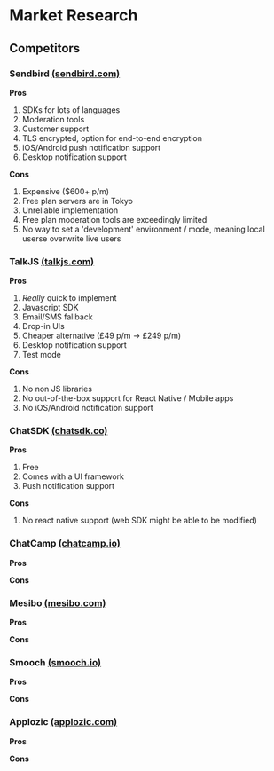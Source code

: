 # Market Research

## Competitors

### Sendbird [(sendbird.com)](https://www.sendbird.com/)

**Pros**
1. SDKs for lots of languages
2. Moderation tools
3. Customer support
4. TLS encrypted, option for end-to-end encryption
5. iOS/Android push notification support
6. Desktop notification support

**Cons**
1. Expensive ($600+ p/m)
2. Free plan servers are in Tokyo
3. Unreliable implementation
4. Free plan moderation tools are exceedingly limited
5. No way to set a 'development' environment / mode, meaning local userse overwrite live users

### TalkJS [(talkjs.com)](https://www.talkjs.com/)

**Pros**
1. _Really_ quick to implement
2. Javascript SDK
3. Email/SMS fallback
4. Drop-in UIs
5. Cheaper alternative (£49 p/m -> £249 p/m)
6. Desktop notification support
7. Test mode

**Cons**
1. No non JS libraries
2. No out-of-the-box support for React Native / Mobile apps
3. No iOS/Android notification support

### ChatSDK [(chatsdk.co)](https://www.chatsdk.co/)

**Pros**
1. Free
2. Comes with a UI framework
3. Push notification support

**Cons**
1. No react native support (web SDK might be able to be modified)
### ChatCamp [(chatcamp.io)](https://www.chatcamp.io)

**Pros**

**Cons**

### Mesibo [(mesibo.com)](https://www.mesibo.com/)

**Pros**

**Cons**

### Smooch [(smooch.io)](https://www.smooch.io)

**Pros**

**Cons**

### Applozic [(applozic.com)](https://www.applozic.com)

**Pros**

**Cons**

